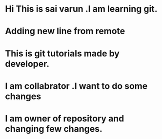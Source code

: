 # Hi This is sai varun .I am learning git.
# Adding new line from remote 
#  This is git tutorials made by developer.
# I am collabrator .I want to do some changes
# I am owner of repository and changing few changes.
